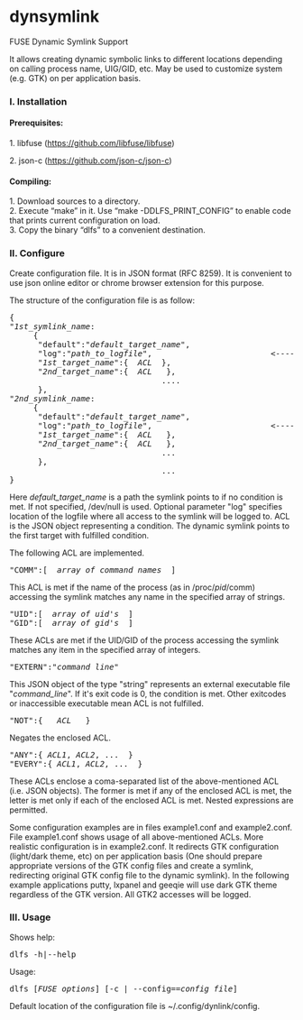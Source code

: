 # dynsymlink
FUSE Dynamic Symlink Support

It allows creating dynamic symbolic links to different locations
depending on calling process name, UIG/GID, etc. May be used to
customize system (e.g. GTK) on per application basis.

<h3><p>I. Installation</h3>
<h4>Prerequisites:</h4>
1. libfuse (<a href="https://github.com/libfuse/libfuse">https://github.com/libfuse/libfuse</a>)<p>
2. json-c (<a href="https://github.com/json-c/json-c">https://github.com/json-c/json-c</a>)<p>

<h4>Compiling:</h4>
1. Download sources to a directory.<br>
2. Execute “make” in it. Use “make -DDLFS_PRINT_CONFIG” to enable code that prints
current configuration on load.<br>
3. Copy the binary “dlfs” to a convenient destination.

<h3>II. Configure</h3>
Create configuration file. It is in JSON format (RFC 8259). It is convenient
to use json online editor or chrome browser extension for this purpose.<p>

The structure of the configuration file is as follow:<p>
<pre>
{
"<i>1st_symlink_name</i>:
     {
      "default":"<i>default_target_name</i>",
      "log":"<i>path_to_logfile</i>",                         &lt;---- OPTIONAL PARAMETER!
      "<i>1st_target_name</i>":{  <i>ACL</i>  },
      "<i>2nd_target_name</i>":{  <i>ACL</i>   },
                                ....
      },                          
"<i>2nd_symlink_name</i>:
     {
      "default":"<i>default_target_name</i>",
      "log":"<i>path_to_logfile</i>",                         &lt;---- OPTIONAL PARAMETER!
      "<i>1st_target_name</i>":{  <i>ACL</i>   },
      "<i>2nd_target_name</i>":{  <i>ACL</i>   },
                                ...
      },                          
                                ...
}
</pre>
<p>Here  <i>default_target_name</i> is a path the symlink points to if no condition is met.
If not specified, /dev/null is used.
Optional parameter "log" specifies location of the logfile where all access to the symlink 
will be logged to. ACL is the JSON object representing a condition. 
The dynamic symlink points to the first target with fulfilled condition. <p>

The following ACL are implemented.
<pre>"COMM":[  <i>array of command names</i>  ]</pre>
This ACL is met if the name of the process (as in /proc/<i>pid</i>/comm) accessing the symlink matches
any name in the specified array of strings.
<pre>"UID":[  <i>array of uid's</i>  ]
"GID":[  <i>array of gid's</i>  ]</pre>
These ACLs are met if the UID/GID of the process accessing the symlink matches
any item in the specified array of integers.
<pre>"EXTERN":"<i>command_line</i>"</pre>
This JSON object of the type "string" represents an external executable file "<i>command_line</i>".
If it's exit code is 0, the condition is met. Other exitcodes or inaccessible executable mean ACL is not fulfilled.
<pre>"NOT":{   <i>ACL</i>   }</pre>
Negates the enclosed ACL.
<pre>"ANY":{ <i>ACL1</i>, <i>ACL2</i>, ...  } 
"EVERY":{ <i>ACL1</i>, <i>ACL2</i>, ...  }</pre>
These ACLs enclose a coma-separated list of the above-mentioned ACL (i.e. JSON objects). 
The former is met if any of the enclosed ACL is met, the letter is met only if each of the enclosed ACL is met.
Nested expressions are permitted.
<p>Some configuration examples are in files example1.conf and example2.conf. 
File example1.conf shows usage of all above-mentioned ACLs. More realistic configuration is in example2.conf. 
It redirects GTK configuration (light/dark theme, etc) on per application basis 
(One should prepare appropriate versions of the GTK config files and create a symlink, redirecting original 
GTK config file to the dynamic symlink). In the following example applications putty, lxpanel and geeqie 
will use dark GTK theme regardless of the GTK version. All GTK2 accesses will be logged.

<h3>III. Usage</h3>
Shows help:
<pre>dlfs -h|--help</pre> 
Usage:
<pre>dlfs [<i>FUSE_options</i>] [-c | --config==<i>config_file</i>] <mount_point></pre> 
Default location of the configuration file is ~/.config/dynlink/config.
